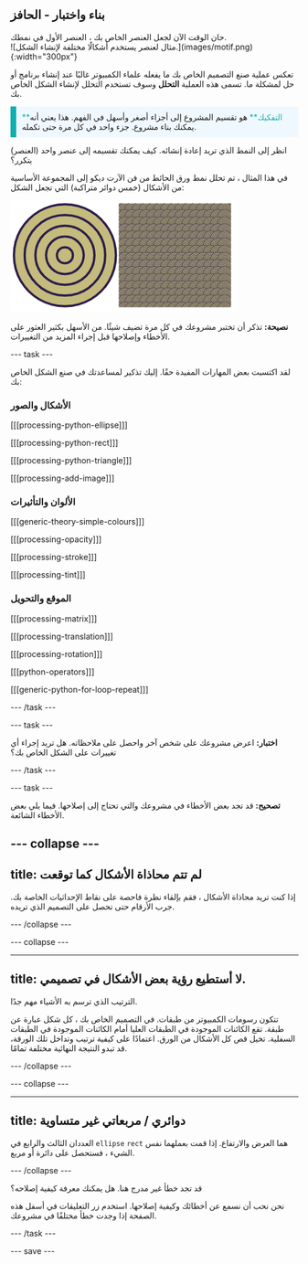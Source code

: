 ## بناء واختبار - الحافز

<div style="display: flex; flex-wrap: wrap">
<div style="flex-basis: 200px; flex-grow: 1; margin-right: 15px;">
حان الوقت الآن لجعل العنصر الخاص بك ، العنصر الأول في نمطك.
</div>
<div>
![مثال لعنصر يستخدم أشكالًا مختلفة لإنشاء الشكل.](images/motif.png){:width="300px"}
</div>
</div>

تعكس عملية صنع التصميم الخاص بك ما يفعله علماء الكمبيوتر غالبًا عند إنشاء برنامج أو حل لمشكلة ما. تسمى هذه العملية **التحلل** وسوف تستخدم التحلل لإنشاء الشكل الخاص بك.

<p style="border-left: solid; border-width:10px; border-color: #0faeb0; background-color: aliceblue; padding: 10px;"><span style="color: #0faeb0">**التفكيك**</span> هو تقسيم المشروع إلى أجزاء أصغر وأسهل في الفهم. هذا يعني أنه يمكنك بناء مشروع. جزء واحد في كل مرة حتى تكمله.</p>

انظر إلى النمط الذي تريد إعادة إنشائه. كيف يمكنك تقسيمه إلى عنصر واحد (العنصر) يتكرر؟

في هذا المثال ، تم تحلل نمط ورق الحائط من فن الآرت ديكو إلى المجموعة الأساسية من الأشكال (خمس دوائر متراكبة) التي تجعل الشكل:

![شكل واحد من خمس دوائر بجوار صورة لنمط فن ديكو كاملة مع العديد من نسخ الشكل.](images/motif-pattern.png)

**نصيحة:** تذكر أن تختبر مشروعك في كل مرة تضيف شيئًا. من الأسهل بكثير العثور على الأخطاء وإصلاحها قبل إجراء المزيد من التغييرات.

--- task ---

لقد اكتسبت بعض المهارات المفيدة حقًا. إليك تذكير لمساعدتك في صنع الشكل الخاص بك:

### الأشكال والصور

[[[processing-python-ellipse]]]

[[[processing-python-rect]]]

[[[processing-python-triangle]]]

[[[processing-add-image]]]

### الألوان والتأثيرات

[[[generic-theory-simple-colours]]]

[[[processing-opacity]]]

[[[processing-stroke]]]

[[[processing-tint]]]

### الموقع والتحويل

[[[processing-matrix]]]

[[[processing-translation]]]

[[[processing-rotation]]]

[[[python-operators]]]

[[[generic-python-for-loop-repeat]]]

--- /task ---

--- task ---

**اختبار:** اعرض مشروعك على شخص آخر واحصل على ملاحظاته. هل تريد إجراء أي تغييرات على الشكل الخاص بك؟

--- /task ---

--- task ---

**تصحيح:** قد تجد بعض الأخطاء في مشروعك والتي تحتاج إلى إصلاحها. فيما يلي بعض الأخطاء الشائعة.

--- collapse ---
---
title: لم تتم محاذاة الأشكال كما توقعت
---

إذا كنت تريد محاذاة الأشكال ، فقم بإلقاء نظرة فاحصة على نقاط الإحداثيات الخاصة بك. جرب الأرقام حتى تحصل على التصميم الذي تريده.

--- /collapse ---

--- collapse ---

---
title: لا أستطيع رؤية بعض الأشكال في تصميمي. 
---

الترتيب الذي ترسم به الأشياء مهم جدًا.

تتكون رسومات الكمبيوتر من طبقات. في التصميم الخاص بك ، كل شكل عبارة عن طبقة. تقع الكائنات الموجودة في الطبقات العليا أمام الكائنات الموجودة في الطبقات السفلية. تخيل قص كل الأشكال من الورق. اعتمادًا على كيفية ترتيب وتداخل تلك الورقة، قد تبدو النتيجة النهائية مختلفة تمامًا.

--- /collapse ---

--- collapse ---

---
title: دوائري / مربعاتي غير متساوية
---

العددان الثالث والرابع في `ellipse` `rect` هما العرض والارتفاع. إذا قمت بعملهما نفس الشيء ، فستحصل على دائرة أو مربع.

--- /collapse ---

قد تجد خطأ غير مدرج هنا. هل يمكنك معرفة كيفية إصلاحه؟

نحن نحب أن نسمع عن أخطائك وكيفية إصلاحها. استخدم زر التعليقات في أسفل هذه الصفحة إذا وجدت خطأ مختلفًا في مشروعك.

--- /task ---

--- save ---
